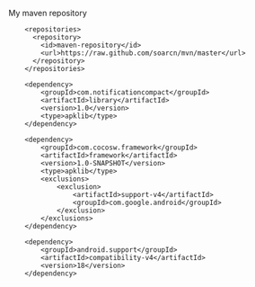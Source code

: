 My maven repository




<!-- 具体依赖项目--> 

        <repositories> 
          <repository> 
            <id>maven-repository</id> 
            <url>https://raw.github.com/soarcn/mvn/master</url> 
          </repository> 
        </repositories> 

        <dependency>
            <groupId>com.notificationcompact</groupId>
            <artifactId>library</artifactId>
            <version>1.0</version>
            <type>apklib</type>
        </dependency>

        <dependency>
            <groupId>com.cocosw.framework</groupId>
            <artifactId>framework</artifactId>
            <version>1.0-SNAPSHOT</version>
            <type>apklib</type>
            <exclusions>
                <exclusion>
                    <artifactId>support-v4</artifactId>
                    <groupId>com.google.android</groupId>
                </exclusion>
            </exclusions>
        </dependency>
        
        <dependency>
            <groupId>android.support</groupId>
            <artifactId>compatibility-v4</artifactId>
            <version>18</version>
        </dependency>
